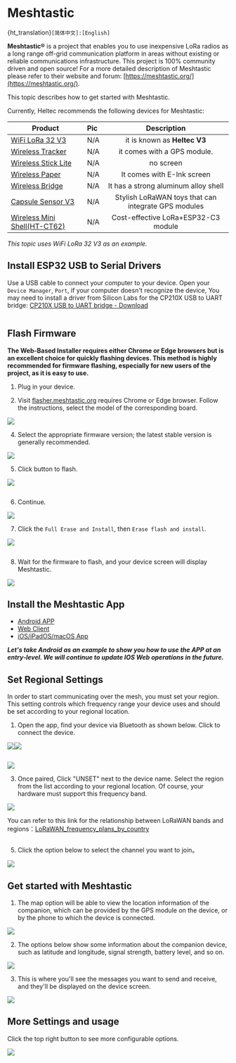 # Meshtastic
{ht_translation}`[简体中文]:[English]`

**Meshtastic®** is a project that enables you to use inexpensive LoRa radios as a long range off-grid communication platform in areas without existing or reliable communications infrastructure. This project is 100% community driven and open source! For a more detailed description of Meshtastic please refer to their website and forum: [https://meshtastic.org/](https://meshtastic.org/).

This topic describes how to get started with Meshtastic. 

Currently, Heltec recommends the following devices for Meshtastic:

| Product | Pic | Description |
|-|:-|:-:|
| [WiFi LoRa 32 V3](https://heltec.org/project/wifi-lora-32-v3/) |N/A| it is known as **Heltec V3** |
| [Wireless Tracker](https://heltec.org/project/wireless-tracker/)|N/A| it comes with a GPS module. |
| [Wireless Stick Lite](https://heltec.org/project/wireless-stick-lite-v2/) |N/A| no screen |
| [Wireless Paper](https://heltec.org/project/wireless-paper/) |N/A| It comes with E-Ink screen |
| [Wireless Bridge](https://heltec.org/project/wireless-bridge/) |N/A| It has a strong aluminum alloy shell |
| [Capsule Sensor V3](https://heltec.org/project/heltec-capsule-sensor-v3/) |N/A| Stylish LoRaWAN toys that can integrate GPS modules|
| [Wireless Mini Shell(HT-CT62)](https://heltec.org/project/ht-ct62/) |N/A| Cost-effective LoRa+ESP32-C3 module |

*This topic uses WiFi LoRa 32 V3 as an example.*

## Install ESP32 USB to Serial Drivers
Use a USB cable to connect your computer to your device. Open your `Device Manager`, `Port`, if your computer doesn't recognize the device, You may need to install a driver from Silicon Labs for the CP210X USB to UART bridge: [CP210X USB to UART bridge - Download](https://www.silabs.com/developers/usb-to-uart-bridge-vcp-drivers?tab=overview)

``` {Tip} After installing the driver, make sure to reboot your computer to finish the installation process.

```

## Flash Firmware
**The Web-Based Installer requires either Chrome or Edge browsers but is an excellent choice for quickly flashing devices. This method is highly recommended for firmware flashing, especially for new users of the project, as it is easy to use.**

1. Plug in your device.

2. Visit [flasher.meshtastic.org](https://flasher.meshtastic.org/) requires Chrome or Edge browser. Follow the instructions, select the model of the corresponding board.

![](img/meshtastick/02.png)

4. Select the appropriate firmware version; the latest stable version is generally recommended.

![](img/meshtastick/03.jpg)

5. Click button to flash.

![](img/meshtastick/04.png)

``` {Tip} Network issues can cause Flash buttons to fail to click. Of course, sometimes it appears gray, but it can still be manipulated.

```

6. Continue.

![](img/meshtastick/05.png)

7. Click the `Full Erase and Install`, then `Erase flash and install`.

![](img/meshtastick/06.png)

``` {Tip} Network problems cause Flash pages to stay in "Conneting......".

```

8. Wait for the firmware to flash, and your device screen will display Meshtastic.

![](img/meshtastick/07.jpg)

## Install the Meshtastic App
- [Android APP](https://meshtastic.org/docs/software/android/installation/)
- [Web Client](https://client.meshtastic.org/)
- [iOS/iPadOS/macOS App](https://meshtastic.org/docs/software/apple/installation/)

***Let's take Android as an example to show you how to use the APP at an entry-level. We will continue to update IOS Web operations in the future.***

## Set Regional Settings
In order to start communicating over the mesh, you must set your region. This setting controls which frequency range your device uses and should be set according to your regional location.
1. Open the app, find your device via Bluetooth as shown below. Click to connect the device. 

![](img/meshtastick/08.jpg)![](img/meshtastick/09.jpg)

``` {Tip} If a window asks for a CAPTCHA appears, you need to look at your device's screen. The default CAPTCHA for devices without a screen is usually 123456. If not, contact the firmware issuer.

```

![](img/meshtastick/10.jpg)

3. Once paired, Click "UNSET" next to the device name. Select the region from the list according to your regional location. Of course, your hardware must support this frequency band.

![](img/meshtastick/11.jpg)

 You can refer to this link for the relationship between LoRaWAN bands and regions：[LoRaWAN_frequency_plans_by_country](https://docs.heltec.org/general/lorawan_frequency_plans_by_country.html)

``` {Note} EU_433 and EU_868 have to adhere to an hourly duty cycle limitation of 10%. Your device will stop transmitting if you reach it, until it is allowed again

```

5. Click the option below to select the channel you want to join。

![](img/meshtastick/12.jpg)

## Get started with Meshtastic
1. The map option will be able to view the location information of the companion, which can be provided by the GPS module on the device, or by the phone to which the device is connected.

![](img/meshtastick/13.jpg)

2. The options below show some information about the companion device, such as latitude and longitude, signal strength, battery level, and so on.

![](img/meshtastick/14.jpg)

3. This is where you'll see the messages you want to send and receive, and they'll be displayed on the device screen.

![](img/meshtastick/15.jpg)

## More Settings and usage
Click the top right button to see more configurable options.

![](img/meshtastick/16.jpg)

